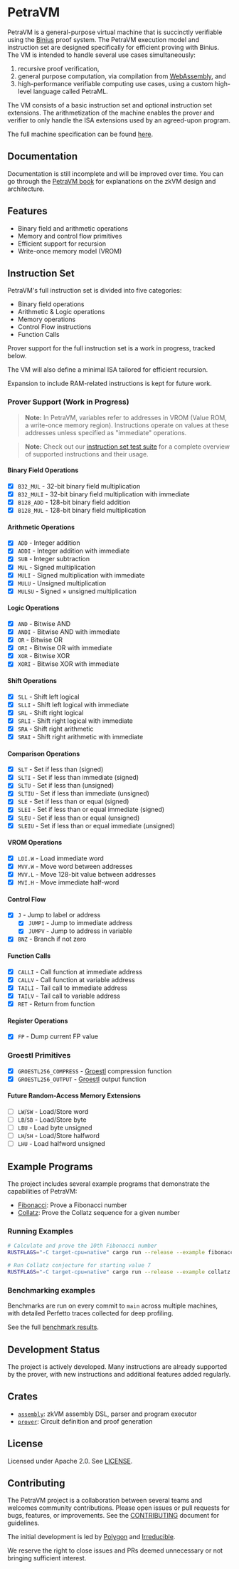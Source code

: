 # PetraVM

PetraVM is a general-purpose virtual machine that is succinctly verifiable using the [Binius](https://www.binius.xyz/) proof system. The PetraVM execution model and instruction set are designed specifically for efficient proving with Binius. The VM is intended to handle several use cases simultaneously:

1. recursive proof verification,
2. general purpose computation, via compilation from [WebAssembly](https://webassembly.org/), and
3. high-performance verifiable computing use cases, using a custom high-level language called PetraML.

The VM consists of a basic instruction set and optional instruction set extensions. The arithmetization of the machine enables the prover and verifier to only handle the ISA extensions used by an agreed-upon program.

The full machine specification can be found [here](https://petraprover.github.io/PetraVM/specification.html).

## Documentation

Documentation is still incomplete and will be improved over time.
You can go through the [PetraVM book](https://petraprover.github.io/PetraVM/)
for explanations on the zkVM design and architecture.

## Features

- Binary field and arithmetic operations
- Memory and control flow primitives
- Efficient support for recursion
- Write-once memory model (VROM)

## Instruction Set

PetraVM's full instruction set is divided into five categories:
- Binary field operations
- Arithmetic & Logic operations
- Memory operations
- Control Flow instructions
- Function Calls

Prover support for the full instruction set is a work in progress, tracked below.

The VM will also define a minimal ISA tailored for efficient recursion.

Expansion to include RAM-related instructions is kept for future work.

### Prover Support (Work in Progress)

> **Note:** In PetraVM, variables refer to addresses in VROM (Value ROM, a write-once memory region). Instructions operate on values at these addresses unless specified as "immediate" operations.

> **Note:** Check out our [instruction set test suite](https://github.com/PetraProver/PetraVM/tree/main/examples/opcodes.asm) for a complete overview of supported instructions and their usage.

#### Binary Field Operations
- [x] `B32_MUL` - 32-bit binary field multiplication
- [x] `B32_MULI` - 32-bit binary field multiplication with immediate
- [x] `B128_ADD` - 128-bit binary field addition
- [x] `B128_MUL` - 128-bit binary field multiplication

#### Arithmetic Operations
- [x] `ADD` - Integer addition
- [x] `ADDI` - Integer addition with immediate
- [x] `SUB` - Integer subtraction
- [x] `MUL` - Signed multiplication
- [x] `MULI` - Signed multiplication with immediate
- [x] `MULU` - Unsigned multiplication
- [x] `MULSU` - Signed × unsigned multiplication

#### Logic Operations
- [x] `AND` - Bitwise AND
- [x] `ANDI` - Bitwise AND with immediate
- [x] `OR` - Bitwise OR
- [x] `ORI` - Bitwise OR with immediate
- [x] `XOR` - Bitwise XOR
- [x] `XORI` - Bitwise XOR with immediate

#### Shift Operations
- [x] `SLL` - Shift left logical
- [x] `SLLI` - Shift left logical with immediate
- [x] `SRL` - Shift right logical
- [x] `SRLI` - Shift right logical with immediate
- [x] `SRA` - Shift right arithmetic
- [x] `SRAI` - Shift right arithmetic with immediate

#### Comparison Operations
- [x] `SLT` - Set if less than (signed)
- [x] `SLTI` - Set if less than immediate (signed)
- [x] `SLTU` - Set if less than (unsigned)
- [x] `SLTIU` - Set if less than immediate (unsigned)
- [x] `SLE` - Set if less than or equal (signed)
- [x] `SLEI` - Set if less than or equal immediate (signed)
- [x] `SLEU` - Set if less than or equal (unsigned)
- [x] `SLEIU` - Set if less than or equal immediate (unsigned)

#### VROM Operations
- [x] `LDI.W` - Load immediate word
- [x] `MVV.W` - Move word between addresses
- [x] `MVV.L` - Move 128-bit value between addresses
- [x] `MVI.H` - Move immediate half-word

#### Control Flow
- [x] `J` - Jump to label or address
    - [x] `JUMPI` - Jump to immediate address
    - [x] `JUMPV` - Jump to address in variable
- [x] `BNZ` - Branch if not zero

#### Function Calls
- [x] `CALLI` - Call function at immediate address
- [x] `CALLV` - Call function at variable address
- [x] `TAILI` - Tail call to immediate address
- [x] `TAILV` - Tail call to variable address
- [x] `RET` - Return from function

#### Register Operations
- [x] `FP` - Dump current FP value

### Groestl Primitives
- [x] `GROESTL256_COMPRESS` - [Groestl](https://www.groestl.info/Groestl.pdf) compression function
- [x] `GROESTL256_OUTPUT` - [Groestl](https://www.groestl.info/Groestl.pdf) output function

#### Future Random-Access Memory Extensions
- [ ] `LW`/`SW` - Load/Store word
- [ ] `LB`/`SB` - Load/Store byte
- [ ] `LBU` - Load byte unsigned
- [ ] `LH`/`SH` - Load/Store halfword
- [ ] `LHU` - Load halfword unsigned

## Example Programs
The project includes several example programs that demonstrate the capabilities of PetraVM:

- [Fibonacci](https://github.com/PetraProver/PetraVM/tree/main/prover/examples/fibonacci.rs): Prove a Fibonacci number
- [Collatz](https://github.com/PetraProver/PetraVM/tree/main/prover/examples/collatz.rs): Prove the Collatz sequence for a given number

### Running Examples

```bash
# Calculate and prove the 10th Fibonacci number
RUSTFLAGS="-C target-cpu=native" cargo run --release --example fibonacci -- -n 10

# Run Collatz conjecture for starting value 7
RUSTFLAGS="-C target-cpu=native" cargo run --release --example collatz -- -n 7
```

### Benchmarking examples

Benchmarks are run on every commit to `main` across multiple machines, with detailed Perfetto traces collected for deep profiling.

See the full [benchmark results](https://github.com/PetraProver/PetraVM/blob/main/.github/workflows/benchmark.yml).

## Development Status

The project is actively developed. Many instructions are already supported by the prover, with new instructions and additional features added regularly.

## Crates

- [`assembly`](https://github.com/PetraProver/PetraVM/tree/main/assembly): zkVM assembly DSL, parser and program executor
- [`prover`](https://github.com/PetraProver/PetraVM/tree/main/prover): Circuit definition and proof generation

## License

Licensed under Apache 2.0. See [LICENSE](https://github.com/PetraProver/PetraVM/tree/main/LICENSE).

## Contributing

The PetraVM project is a collaboration between several teams and welcomes community contributions. Please open issues or pull requests for bugs, features, or improvements. See the [CONTRIBUTING](https://github.com/PetraProver/PetraVM/tree/main/CONTRIBUTING.md) document for guidelines.

The initial development is led by [Polygon](https://polygon.technology/) and [Irreducible](https://www.irreducible.com/).

We reserve the right to close issues and PRs deemed unnecessary or not bringing sufficient interest.
